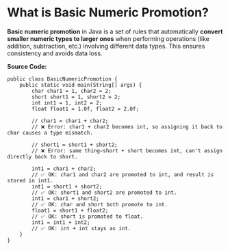 # What is Basic Numeric Promotion?

**Basic numeric promotion** in Java is a set of rules that automatically **convert smaller numeric types to larger ones** when performing operations (like addition, subtraction, etc.) involving different data types. This ensures consistency and avoids data loss.

**Source Code:**
```
public class BasicNumericPromotion {  
    public static void main(String[] args) {  
        char char1 = 1, char2 = 2;  
        short short1 = 1, short2 = 2;  
        int int1 = 1, int2 = 2;  
        float float1 = 1.0f, float2 = 2.0f;  
  
        // char1 = char1 + char2;  
        // ❌ Error: char1 + char2 becomes int, so assigning it back to char causes a type mismatch.  
        
        // short1 = short1 + short2;
        // ❌ Error: same thing—short + short becomes int, can't assign directly back to short.  
        
        int1 = char1 + char2;  
        // ✅ OK: char1 and char2 are promoted to int, and result is stored in int1.  
        int1 = short1 + short2;  
        // ✅ OK: short1 and short2 are promoted to int.  
        int1 = char1 + short2;  
        // ✅ OK: char and short both promote to int.  
        float1 = short1 + float2;  
        // ✅ OK: short is promoted to float.  
        int1 = int1 + int2;  
        // ✅ OK: int + int stays as int.    
    }  
}
```

